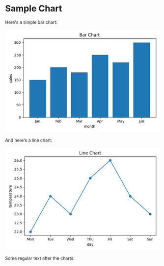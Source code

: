 # Sample Chart

Here's a simple bar chart:

![Chart](chart_000.png "Generated Chart")

And here's a line chart:

![Chart](chart_001.png "Generated Chart")

Some regular text after the charts.